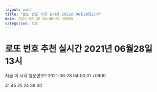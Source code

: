 ```yaml
---
layout: post
title: "로또 번호 추천 실시간 2021년 06월28일13시"
date: 2021-06-28 04:00:01 +0900
categories: 로또
---
```


# 로또 번호 추천 실시간 2021년 06월28일13시

지금 이 시각 행운번호!! 2021-06-28 04:00:01 +0900

 41  45  25  24  39  30 

